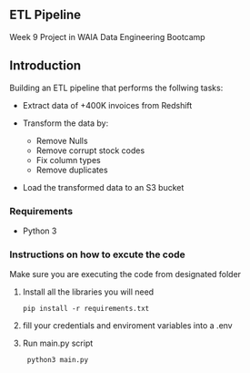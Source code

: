 ## ETL Pipeline 
Week 9 Project in WAIA Data Engineering Bootcamp

## Introduction 

Building an ETL pipeline that performs the follwing tasks: 
- Extract data of +400K invoices from Redshift 
- Transform the data by:
  - Remove Nulls
  - Remove corrupt stock codes
  - Fix column types
  - Remove duplicates

- Load the transformed data to an S3 bucket 

### Requirements 
- Python 3

### Instructions on how to excute the code
Make sure you are executing the code from designated folder
1. Install all the libraries you will need

    `` pip install -r requirements.txt
``


2. fill your credentials and enviroment variables into a .env


3. Run main.py script
  
   ``
   python3 main.py``

                
